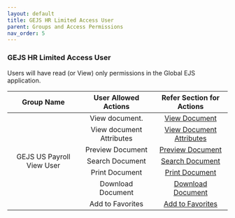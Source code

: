 ```yaml
---
layout: default
title: GEJS HR Limited Access User
parent: Groups and Access Permissions
nav_order: 5
---
```


### GEJS HR Limited Access User

Users will have read (or View) only permissions in the Global EJS application.

<table>
    <thead>
        <tr>
            <th>Group Name</th>
            <th>User Allowed Actions</th>
            <th>Refer Section for Actions</th>
        </tr>
    </thead>
    <tbody>
        <tr>
            <td style="vertical-align:middle; text-align: center" rowspan=7>GEJS US Payroll View User</td>
            <td style="vertical-align:middle; text-align: center">	View document.</td>
            <td style="vertical-align:middle; text-align: center"><a href="https://pages.github.ibm.com/Global-EJS/gejs-user-manual/docs/Actions/ViewDocuments.html">View Document</a></td> 
        </tr>
        <tr>
           <td style="vertical-align:middle; text-align: center">	View document Attributes</td>
            <td style="vertical-align:middle; text-align: center"><a href="https://pages.github.ibm.com/Global-EJS/gejs-user-manual/docs/Actions/ViewDocAttributes.html">View Document Attributes</a></td> 
        </tr>
        <tr>
            <td style="vertical-align:middle; text-align: center">	Preview Document</td>
            <td style="vertical-align:middle; text-align: center"><a href="https://pages.github.ibm.com/Global-EJS/gejs-user-manual/docs/Actions/Preview.html">Preview Document</a></td> 
        </tr>
        <tr>
           <td style="vertical-align:middle; text-align: center">	Search Document</td>
            <td style="vertical-align:middle; text-align: center"><a href="https://pages.github.ibm.com/Global-EJS/gejs-user-manual/docs/Actions/Search.html">Search Document</a></td> 
        </tr>
        <tr>
           <td style="vertical-align:middle; text-align: center">	Print Document</td>
            <td style="vertical-align:middle; text-align: center"><a href="https://pages.github.ibm.com/Global-EJS/gejs-user-manual/docs/Actions/Print.html">Print Document</a></td> 
        </tr>
        <tr>
           <td style="vertical-align:middle; text-align: center">	Download Document</td>
            <td style="vertical-align:middle; text-align: center"><a href="https://pages.github.ibm.com/Global-EJS/gejs-user-manual/docs/Actions/Download.html">Download Document</a></td> 
        </tr>
        <tr>
           <td style="vertical-align:middle; text-align: center">	Add to Favorites</td>
            <td style="vertical-align:middle; text-align: center"><a href="https://pages.github.ibm.com/Global-EJS/gejs-user-manual/docs/Actions/Favuorites.html">Add to Favorites</a></td> 
        </tr>
    </tbody>
</table>
